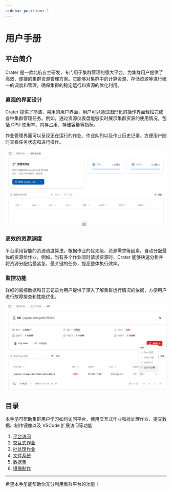 ```yaml
---
sidebar_position: 1
---
```


# 用户手册

## 平台简介

Crater 是一款北航自主研发，专门用于集群管理的强大平台，为集群用户提供了高效、便捷的集群资源管理方案。它能够对集群中的计算资源、存储资源等进行统一的调度和管理，确保集群的稳定运行和资源的优化利用。

### 直观的界面设计

Crater 提供了简洁、易用的用户界面，用户可以通过图形化的操作界面轻松完成各种集群管理任务。例如，通过资源仪表盘能够实时展示集群资源的使用情况，包括 CPU 使用率、内存占用、存储容量等指标。

作业管理界面可以呈现正在运行的作业、作业队列以及作业历史记录，方便用户随时查看任务状态和进行操作。

![jobshow](./images/jobshow.png)

### 高效的资源调度

平台采用智能的资源调度算法，根据作业的优先级、资源需求等因素，自动分配最优的资源给作业。例如，当有多个作业同时请求资源时，Crater 能够快速分析并将资源分配给最紧急、最关键的任务，提高整体执行效率。

### 监控功能

详细的监控数据和日志记录为用户提供了深入了解集群运行情况的依据，方便用户进行故障排查和性能优化。

![log_diagnosis](./images/log_diagnosis.png)

## 目录

本手册可帮助集群用户学习如何访问平台，使用交互式作业和批处理作业、提交数据、制作镜像以及 VSCode 扩展访问等功能

1. [平台访问](./quick-start/login.md)
2. [交互式作业](./quick-start/interactive.md)
3. [批处理作业](./quick-start/batchprocess.md)
4. [文件系统](./file/file.md)
5. [数据集](./file/dataset.md)
6. [镜像制作](./image/imagebuild.md)

---

希望本手册能帮助你充分利用集群平台的功能！
